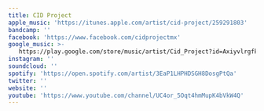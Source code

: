 ```yaml
---
title: CID Project
apple_music: 'https://itunes.apple.com/artist/cid-project/259291803'
bandcamp: ''
facebook: 'https://www.facebook.com/cidprojectmx'
google_music: >-
   https://play.google.com/store/music/artist/Cid_Project?id=Axiyvlrgfkuemibg4bbbuwz2nli
instagram: ''
soundcloud: ''
spotify: 'https://open.spotify.com/artist/3EaP1LHPHDSGH8DosgPtQa'
twitter: ''
website: ''
youtube: 'https://www.youtube.com/channel/UC4or_5Oqt4hmMupK4bVkW4Q'
---
```

